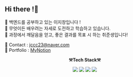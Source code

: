    ## Hi there !🙌

🍊  백엔드를 공부하고 있는 이지창입니다 ! <br>
🍑  무엇이든 배우려는 자세로 도전하고 학습하고 있습니다. <br>
🥭  과정에서 깨달음을 얻고, 좋은 결과를 목표 시 하는 취준생입니다!
 

💌 Contact : jccc23@naver.com <br>
📖 Portfolio : [MyNotion](https://kind-chauffeur-7cb.notion.site/d9c1eb12dec0456bb24f62f0f2b12f62)



<p align="center">
    <Strong>⚒️Tech Stack⚒️</Strong><br>
</p>

<p align="center">
    <img src="https://img.shields.io/badge/JAVA-007396?style=for-the-badge&logo=java&logoColor=white"> 
    <img src="https://img.shields.io/badge/Spring-6DB33F?style=for-the-badge&logo=Spring&logoColor=white">
    <img src="https://img.shields.io/badge/SpringBoot-6DB33F?style=for-the-badge&logo=SpringBoot&logoColor=white">
    <img src="https://img.shields.io/badge/mysql-4479A1?style=for-the-badge&logo=mysql&logoColor=white">
</p>
